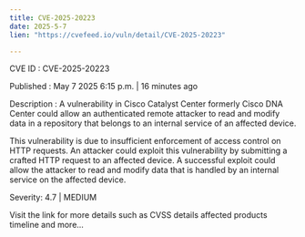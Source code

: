 ```yaml
---
title: CVE-2025-20223
date: 2025-5-7
lien: "https://cvefeed.io/vuln/detail/CVE-2025-20223"

---
```


CVE ID : CVE-2025-20223

Published :  May 7
2025
6:15 p.m. | 16 minutes ago

Description : A vulnerability in Cisco Catalyst Center
formerly Cisco DNA Center
could allow an authenticated
remote attacker to read and modify data in a repository that belongs to an internal service of an affected device.
 This vulnerability is due to insufficient enforcement of access control on HTTP requests. An attacker could exploit this vulnerability by submitting a crafted HTTP request to an affected device. A successful exploit could allow the attacker to read and modify data that is handled by an internal service on the affected device.

Severity: 4.7 | MEDIUM

Visit the link for more details
such as CVSS details
affected products
timeline
and more...
